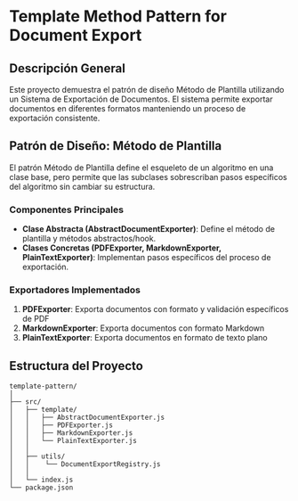 # Template Method Pattern for Document Export

## Descripción General
Este proyecto demuestra el patrón de diseño Método de Plantilla utilizando un Sistema de Exportación de Documentos. El sistema permite exportar documentos en diferentes formatos manteniendo un proceso de exportación consistente.

## Patrón de Diseño: Método de Plantilla
El patrón Método de Plantilla define el esqueleto de un algoritmo en una clase base, pero permite que las subclases sobrescriban pasos específicos del algoritmo sin cambiar su estructura.

### Componentes Principales
- **Clase Abstracta (AbstractDocumentExporter)**: Define el método de plantilla y métodos abstractos/hook.
- **Clases Concretas (PDFExporter, MarkdownExporter, PlainTextExporter)**: Implementan pasos específicos del proceso de exportación.

### Exportadores Implementados
1. **PDFExporter**: Exporta documentos con formato y validación específicos de PDF
2. **MarkdownExporter**: Exporta documentos con formato Markdown
3. **PlainTextExporter**: Exporta documentos en formato de texto plano

## Estructura del Proyecto
```
template-pattern/
│
├── src/
│   ├── template/
│   │   ├── AbstractDocumentExporter.js
│   │   ├── PDFExporter.js
│   │   ├── MarkdownExporter.js
│   │   └── PlainTextExporter.js
│   │
│   ├── utils/
│   │    └── DocumentExportRegistry.js
│   │
│   └── index.js
└── package.json
```